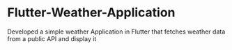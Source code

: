 # Flutter-Weather-Application
Developed a simple weather Application in Flutter that fetches weather data from a public API and display it 
